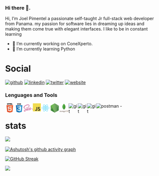 ### Hi there 👋.

Hi, I’m Joel Pimentel a passionate self-taught Jr full-stack web developer  from Panama. 
my passion for software lies in dreaming up ideas and making them come true with elegant interfaces. 
I like to be in constant learning

- 🔭 I’m currently working on ConeXperto. 
- 🌱 I’m currently learning Python 
# Social
[<img src='https://cdn.jsdelivr.net/npm/simple-icons@3.0.1/icons/github.svg' alt='github' height='40'>](https://github.com/Joel-Hendrix1021)  [<img src='https://cdn.jsdelivr.net/npm/simple-icons@3.0.1/icons/linkedin.svg' alt='linkedin' height='40'>](https://www.linkedin.com/in/https://www.linkedin.com/in/joel-pimentel-b0a933201//)  [<img src='https://cdn.jsdelivr.net/npm/simple-icons@3.0.1/icons/twitter.svg' alt='twitter' height='40'>](https://twitter.com/https://twitter.com/joeldev10211)  [<img src='https://cdn.jsdelivr.net/npm/simple-icons@3.0.1/icons/icloud.svg' alt='website' height='40'>](https://twitter.com/joeldev10211) 

### Lenguages and Tools 


<img align="left" alt="HTML5" width="30px" src="https://raw.githubusercontent.com/github/explore/80688e429a7d4ef2fca1e82350fe8e3517d3494d/topics/html/html.png" />
<img align="left" alt="CSS3"  width="30px" src="https://raw.githubusercontent.com/github/explore/80688e429a7d4ef2fca1e82350fe8e3517d3494d/topics/css/css.png" />
<img align="left" alt="Sass"  width="30px" src="https://raw.githubusercontent.com/github/explore/80688e429a7d4ef2fca1e82350fe8e3517d3494d/topics/sass/sass.png" />
<img align="left" alt="JavaScript" width="26px" src="https://raw.githubusercontent.com/github/explore/80688e429a7d4ef2fca1e82350fe8e3517d3494d/topics/javascript/javascript.png" />
<img align="left" alt="React"  width="30px" src="https://raw.githubusercontent.com/github/explore/80688e429a7d4ef2fca1e82350fe8e3517d3494d/topics/react/react.png" />
<img align="left" alt="Node.js" width="30px" src="https://raw.githubusercontent.com/github/explore/80688e429a7d4ef2fca1e82350fe8e3517d3494d/topics/nodejs/nodejs.png" />
<img align="left" alt="mongodb"  width="30px" src="https://raw.githubusercontent.com/devicons/devicon/master/icons/mongodb/mongodb-original-wordmark.svg"  />
<img align="left "alt="postman"  width="30px" src="https://www.vectorlogo.zone/logos/getpostman/getpostman-icon.svg"  />
<img align="left" alt="git"  width="30px" src="https://www.vectorlogo.zone/logos/git-scm/git-scm-icon.svg"/> 
<img align="left" alt="git"  width="30px" src="https://seeklogo.com/images/T/tailwind-css-logo-5AD4175897-seeklogo.com.png"/> 
<img align="left" alt="git"  width="30px" src="https://cdn.worldvectorlogo.com/logos/bootstrap-4.svg">-

  
# stats 



![](https://github-readme-stats.vercel.app/api?username=Joeldev1021&show_icons=true)

[![Ashutosh's github activity graph](https://activity-graph.herokuapp.com/graph?username=Joeldev1021&bg_color=121212&color=5094f9&line=5094f0&point=ffffff&area=true&hide_border=true)](https://github.com/ashutosh00710/github-readme-activity-graph)

[![GitHub Streak](http://github-readme-streak-stats.herokuapp.com?user=Joeldev1021&theme=black-ice&date_format=M%20j%5B%2C%20Y%5D)](https://git.io/streak-stats)

<img src="https://github-profile-trophy.vercel.app/?username=Joeldev1021"/>



<!--
**Joeldev1021/Joeldev1021** is a ✨ _special_ ✨ repository because its `README.md` (this file) appears on your GitHub profile.

Here are some ideas to get you started:

- 🔭 I’m currently working on ...
- 🌱 I’m currently learning ...
- 👯 I’m looking to collaborate on ...
- 🤔 I’m looking for help with ...
- 💬 Ask me about ...
- 📫 How to reach me: ...
- 😄 Pronouns: ...
- ⚡ Fun fact: ...
-->
